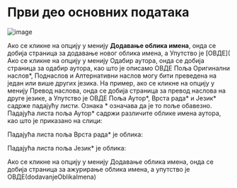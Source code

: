# Први део основних података
 
 ![image](https://user-images.githubusercontent.com/29538544/178759275-9ae20e2e-1e1a-4d96-8db8-a88bde6fd98d.png)

Ако се кликне на опцију у менију **Додавање облика имена**, онда се добија страница за додавање новог облика имена, а Упутство је [ОВДЕ](
Ако се кликне на опцију у менију Одабир аутора, онда се добија страница за одабир аутора, као што је описамо ОВДЕ 
Поља Оригинални наслов*,  Поднаслов и Алтернативни наслов могу бити преведена на један или више других језика. На пример, ако се кликне на опцију у менију Превод наслова, онда се добија страница за превод наслова на друге језике, а Упутство је ОВДЕ 
 Поља Аутор*, Врста рада* и Језик* садрже падајућу листи. Ознака * означава да је то поље обавезно. Падајућа листа поља Аутор* садржи различите облике имена аутора, као што је приказано на слици:   
 
Падајућа листа поља Врста рада* је облика:   
 
Падајућа листа поља Језик* је облика:   
 
Ако се кликне на опцију у менију Додавање облика имена, онда се добија страница за ажурирање облика имена, а упутство је ОВДЕ(dodavanjeOblikaImena)
